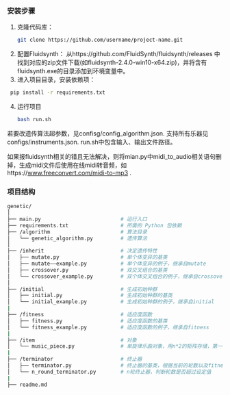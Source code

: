 ### 安装步骤

1. 克隆代码库：
   ```bash
   git clone https://github.com/username/project-name.git
    ```
2. 配置Fluidsynth：
   从https://github.com/FluidSynth/fluidsynth/releases 中找到对应的zip文件下载(如fluidsynth-2.4.0-win10-x64.zip)，并将含有fluidsynth.exe的目录添加到环境变量中。
3. 进入项目目录，安装依赖项：
  ```bash
   pip install -r requirements.txt
   ```
4. 运行项目
   ```bash
   bash run.sh
   ```
若要改遗传算法超参数，见confisg/config_algorithm.json. 支持所有乐器见configs/instruments.json. run.sh中包含输入、输出文件路径。

如果报fluidsynth相关的错且无法解决，则将mian.py中midi_to_audio相关语句删掉，生成midi文件后使用在线midi转音频，如https://www.freeconvert.com/midi-to-mp3 .
### 项目结构

```bash
genetic/
│
├── main.py                          # 运行入口
├── requirements.txt                 # 所需的 Python 包依赖
├── /algorithm                       # 算法目录
│   └── genetic_algorithm.py         # 遗传算法
│
├── /inherit                         # 决定遗传特性
│   ├── mutate.py                    # 单个体变异的基类
│   ├── mutate——example.py           # 单个体变异的例子，继承自mutate
│   ├── crossover.py                 # 双交叉组合的基类
│   └── crossover_example.py         # 双个体交叉组合的例子，继承自crossover
│
├── /initial                         # 生成初始种群
│   ├── initial.py                   # 生成初始种群的基类
│   └── initial_example.py           # 生成初始种群的例子，继承自initial
|
├── /fitness                         # 适应度函数
│   ├── fitness.py                   # 适应度函数的基类
│   └── fitness_example.py           # 适应度函数的例子，继承自fitness
|
├── /item                            # 对象
│   └── music_piece.py               # 单旋律乐曲对象，用n*2的矩阵存储，第一列为音符值，第二列为时值
|
├── /terminator                      # 终止器
│   ├── terminator.py                # 终止器的基类，根据当前的轮数以及fitness判断算法是否终止
│   └── n_round_terminator.py        # n轮终止器，判断轮数是否超过设定值
|
├── readme.md                  
